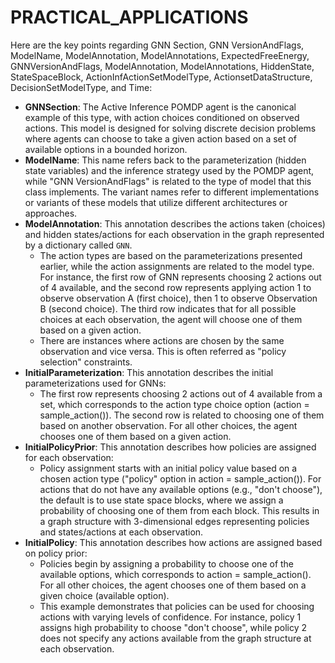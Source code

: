 # PRACTICAL_APPLICATIONS

Here are the key points regarding GNN Section, GNN VersionAndFlags, ModelName, ModelAnnotation, ModelAnnotations, ExpectedFreeEnergy, GNNVersionAndFlags, ModelAnnotation, ModelAnnotations, HiddenState, StateSpaceBlock, ActionInfActionSetModelType, ActionsetDataStructure, DecisionSetModelType, and Time:
- **GNNSection**: The Active Inference POMDP agent is the canonical example of this type, with action choices conditioned on observed actions. This model is designed for solving discrete decision problems where agents can choose to take a given action based on a set of available options in a bounded horizon.
- **ModelName**: This name refers back to the parameterization (hidden state variables) and the inference strategy used by the POMDP agent, while "GNN VersionAndFlags" is related to the type of model that this class implements. The variant names refer to different implementations or variants of these models that utilize different architectures or approaches.
- **ModelAnnotation**: This annotation describes the actions taken (choices) and hidden states/actions for each observation in the graph represented by a dictionary called `GNN`. 
   - The action types are based on the parameterizations presented earlier, while the action assignments are related to the model type. For instance, the first row of GNN represents choosing 2 actions out of 4 available, and the second row represents applying action 1 to observe observation A (first choice), then 1 to observe Observation B (second choice). The third row indicates that for all possible choices at each observation, the agent will choose one of them based on a given action. 
   - There are instances where actions are chosen by the same observation and vice versa. This is often referred as "policy selection" constraints.
- **InitialParameterization**: This annotation describes the initial parameterizations used for GNNs:
   - The first row represents choosing 2 actions out of 4 available from a set, which corresponds to the action type choice option (action = sample_action()). The second row is related to choosing one of them based on another observation. For all other choices, the agent chooses one of them based on a given action.
- **InitialPolicyPrior**: This annotation describes how policies are assigned for each observation:
   - Policy assignment starts with an initial policy value based on a chosen action type ("policy" option in action = sample_action()). For actions that do not have any available options (e.g., "don't choose"), the default is to use state space blocks, where we assign a probability of choosing one of them from each block. This results in a graph structure with 3-dimensional edges representing policies and states/actions at each observation.
- **InitialPolicy**: This annotation describes how actions are assigned based on policy prior:
   - Policies begin by assigning a probability to choose one of the available options, which corresponds to action = sample_action(). For all other choices, the agent chooses one of them based on a given choice (available option). 
   - This example demonstrates that policies can be used for choosing actions with varying levels of confidence. For instance, policy 1 assigns high probability to choose "don't choose", while policy 2 does not specify any actions available from the graph structure at each observation.
